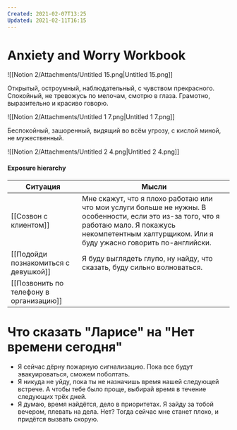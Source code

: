 ```yaml
---
Created: 2021-02-07T13:25
Updated: 2021-02-11T16:15
---
```

# Anxiety and Worry Workbook

  

![[Notion 2/Attachments/Untitled 15.png|Untitled 15.png]]

Открытый, остроумный, наблюдательный, с чувством прекрасного. Спокойный, не тревожусь по мелочам, смотрю в глаза. Грамотно, выразительно и красиво говорю.

  

![[Notion 2/Attachments/Untitled 1 7.png|Untitled 1 7.png]]

Беспокойный, зашоренный, видящий во всём угрозу, с кислой миной, не мужественный.

  

![[Notion 2/Attachments/Untitled 2 4.png|Untitled 2 4.png]]

#### Exposure hierarchy

|Ситуация|Мысли|
|---|---|
|[[Созвон с клиентом]]|Мне скажут, что я плохо работаю или что мои услуги больше не нужны. В особенности, если это из-за того, что я работаю мало. Я покажусь некомпетентным халтурщиком. Или я буду ужасно говорить по-английски.|
|[[Подойди познакомиться с девушкой]]|Я буду выглядеть глупо, ну найду, что сказать, буду сильно волноваться.|
|[[Позвонить по телефону в организацию]]||

  
  

# Что сказать "Ларисе" на "Нет времени сегодня"

- Я сейчас дёрну пожарную сигнализацию. Пока все будут эвакуироваться, сможем поболтать.
- Я никуда не уйду, пока ты не назначишь время нашей следующей встрече. А чтобы тебе было проще, выбирай время в течение следующих трёх дней.
- Я думаю, время найдётся, дело в приоритетах. Я зайду за тобой вечером, плевать на дела. Нет? Тогда сейчас мне станет плохо, и придётся вызвать скорую.